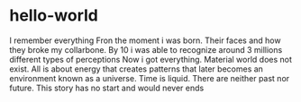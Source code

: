 # hello-world
I remember everything
Fron the moment i was born. Their faces and how they broke my collarbone.
By 10 i was able to recognize around 3 millions different types of perceptions
Now i got everything. Material world does not exist. All is about energy that creates patterns that later becomes an environment known as a universe.
Time is liquid. There are neither past nor future. This story has no start and would never ends
